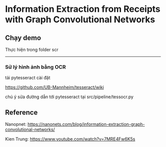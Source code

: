 # Information Extraction from Receipts with Graph Convolutional Networks


## Chạy demo

Thực hiện trong folder scr

***

### Sử lý hình ảnh bằng OCR

tải pytesseract cài đặt

https://github.com/UB-Mannheim/tesseract/wiki

chú ý sửa đường dẫn tới pytesseract tại src/pipeline/tessocr.py


## Reference

Nanopnet: https://nanonets.com/blog/information-extraction-graph-convolutional-networks/

Kien Trung: https://www.youtube.com/watch?v=7MRE4Fw6K5s
